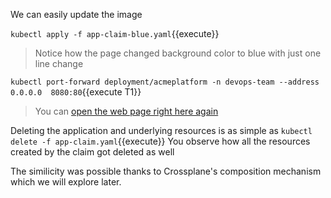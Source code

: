 We can easily update the image

`kubectl apply -f app-claim-blue.yaml`{{execute}}

> Notice how the page changed background color to blue with just one line change

`kubectl port-forward deployment/acmeplatform -n devops-team --address 0.0.0.0  8080:80`{{execute T1}}

> You can [open the web page right here again](https://[[HOST_SUBDOMAIN]]-8080-[[KATACODA_HOST]].environments.katacoda.com/)

Deleting the application and underlying resources is as simple as `kubectl delete -f app-claim.yaml`{{execute}}
You observe how all the resources created by the claim got deleted as well

The similicity was possible thanks to Crossplane's composition mechanism which we will explore later.
